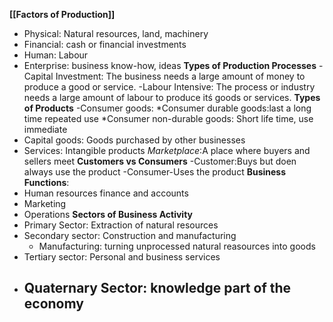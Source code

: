 **[[Factors of Production]]** 
- Physical: Natural resources, land, machinery
- Financial: cash or financial investments
- Human: Labour
- Enterprise: business know-how, ideas
**Types of Production Processes**
-Capital Investment: The business needs a large amount of money to produce a good or service.
-Labour Intensive: The process or industry needs a large amount of labour to produce itś goods or services.
**Types of Products**
-Consumer goods:
	*Consumer durable goods:last a long time repeated use
	*Consumer non-durable goods: Short life time, use immediate
- Capital goods: Goods purchased by other businesses
- Services: Intangible products
*Marketplace*:A place where buyers and sellers meet
**Customers vs Consumers**
-Customer:Buys but doen always use the product
-Consumer-Uses the product
**Business Functions**:
- Human resources
finance and accounts
- Marketing
- Operations
**Sectors of Business Activity**
- Primary Sector: Extraction of natural resources
- Secondary sector: Construction and manufacturing
	* Manufacturing: turning unprocessed natural reasources into goods
- Tertiary sector: Personal and business services
- Quaternary Sector: knowledge part of the economy
	- 

 
<!--stackedit_data:
eyJoaXN0b3J5IjpbLTE0MjMxOTQyNTZdfQ==
-->